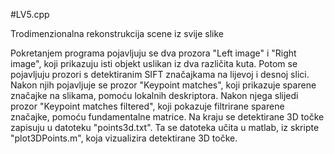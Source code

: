 #LV5.cpp

Trodimenzionalna rekonstrukcija scene iz svije slike

Pokretanjem programa pojavljuju se dva prozora "Left image" i "Right image", koji prikazuju isti objekt uslikan iz dva različita kuta. Potom se pojavljuju prozori s detektiranim SIFT značajkama na lijevoj i desnoj slici. Nakon njih pojavljuje se prozor "Keypoint matches", koji prikazuje sparene značajke na slikama, pomoću lokalnih deskriptora. Nakon njega slijedi prozor "Keypoint matches filtered", koji pokazuje filtrirane sparene značajke, pomoću fundamentalne matrice. Na kraju se detektirane 3D točke zapisuju u datoteku "points3d.txt". Ta se datoteka učita u matlab, iz skripte "plot3DPoints.m", koja vizualizira detektirane 3D točke.
